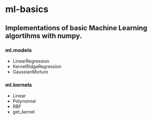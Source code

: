 # ml-basics
## Implementations of basic Machine Learning algortihms with numpy.

### ml.models
* LinearRegression
* KernelRidgeRegression
* GaussianMixture

### ml.kernels
* Linear
* Polynomial
* RBF
* get_kernel
